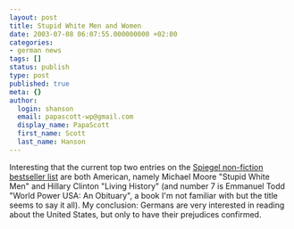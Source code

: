 ```yaml
---
layout: post
title: Stupid White Men and Women
date: 2003-07-08 06:07:55.000000000 +02:00
categories:
- german news
tags: []
status: publish
type: post
published: true
meta: {}
author:
  login: shanson
  email: papascott-wp@gmail.com
  display_name: PapaScott
  first_name: Scott
  last_name: Hanson
---
```

<p>Interesting that the current top two entries on the <a title="Kultur - SPIEGEL ONLINE" href="http://www.spiegel.de/kultur/charts/0,1518,sachbuch,00.html">Spiegel non-fiction bestseller list</a> are both American,  namely Michael Moore "Stupid White Men" and Hillary Clinton "Living History" (and number 7 is Emmanuel Todd "World Power USA: An Obituary", a book I'm not familiar with but the title seems to say it all).  My conclusion: Germans are very interested in reading about the United States, but only to have their prejudices confirmed.</p>
